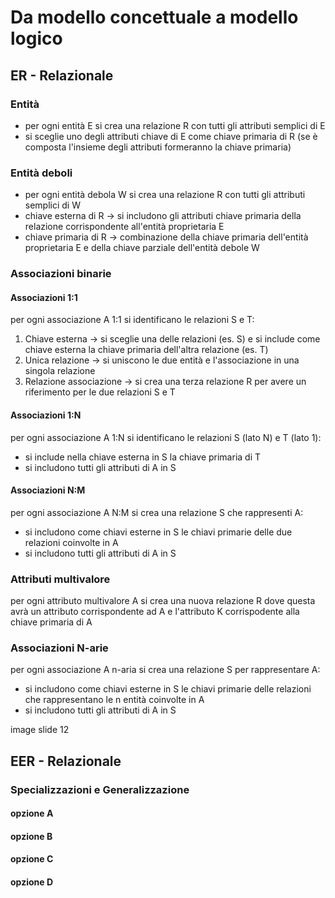 # Da modello concettuale a modello logico

## ER - Relazionale
### Entità
- per ogni entità E si crea una relazione R con tutti gli attributi semplici di E
- si sceglie uno degli attributi chiave di E come chiave primaria di R (se è composta l'insieme degli attributi formeranno la chiave primaria)

### Entità deboli
- per ogni entità debola W si crea una relazione R con tutti gli attributi semplici di W
- chiave esterna di R -> si includono gli attributi chiave primaria della relazione corrispondente all'entità proprietaria E
- chiave primaria di R -> combinazione della chiave primaria dell'entità proprietaria E e della chiave parziale dell'entità debole W

### Associazioni binarie

#### Associazioni 1:1
per ogni associazione A 1:1 si identificano le relazioni S e T:
1. Chiave esterna -> si sceglie una delle relazioni (es. S) e si include come chiave esterna la chiave primaria dell'altra relazione (es. T)
2. Unica relazione -> si uniscono le due entità e l'associazione in una singola relazione
3. Relazione associazione -> si crea una terza relazione R per avere un riferimento per le due relazioni S e T

#### Associazioni 1:N
per ogni associazione A 1:N si identificano le relazioni S (lato N) e T (lato 1):
- si include nella chiave esterna in S la chiave primaria di T
- si includono tutti gli attributi di A in S

#### Associazioni N:M
per ogni associazione A N:M si crea una relazione S che rappresenti A:
- si includono come chiavi esterne in S le chiavi primarie delle due relazioni coinvolte in A
- si includono tutti gli attributi di A in S

### Attributi multivalore
per ogni attributo multivalore A si crea una nuova relazione R dove questa avrà un attributo corrispondente ad A e l'attributo K corrispodente alla chiave primaria di A

### Associazioni N-arie
per ogni associazione A n-aria si crea una relazione S per rappresentare A:
- si includono come chiavi esterne in S le chiavi primarie delle relazioni che rappresentano le n entità coinvolte in A
- si includono tutti gli attributi di A in S

image slide 12

## EER - Relazionale
### Specializzazioni e Generalizzazione

#### opzione A

#### opzione B

#### opzione C

#### opzione D